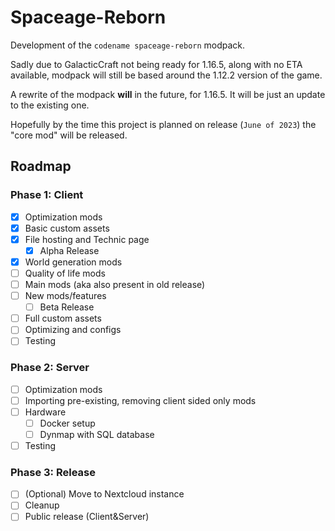 # Spaceage-Reborn

Development of the `codename spaceage-reborn` modpack.

Sadly due to GalacticCraft not being ready for 1.16.5, along with no ETA available, modpack will still be based around the 1.12.2 version of the game.

A rewrite of the modpack **will** in the future, for 1.16.5. It will be just an update to the existing one.

Hopefully by the time this project is planned on release (`June of 2023`) the "core mod" will be released.

## Roadmap

### Phase 1: Client

- [x] Optimization mods
- [x] Basic custom assets
- [x] File hosting and Technic page
  - [x] Alpha Release
- [x] World generation mods
- [ ] Quality of life mods
- [ ] Main mods (aka also present in old release)
- [ ] New mods/features
  - [ ] Beta Release
- [ ] Full custom assets
- [ ] Optimizing and configs
- [ ] Testing

### Phase 2: Server

- [ ] Optimization mods
- [ ] Importing pre-existing, removing client sided only mods
- [ ] Hardware
  - [ ] Docker setup
  - [ ] Dynmap with SQL database
- [ ] Testing

### Phase 3: Release

- [ ] \(Optional) Move to Nextcloud instance
- [ ] Cleanup
- [ ] Public release (Client&Server)
